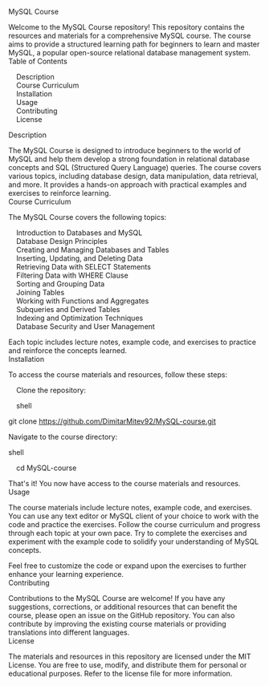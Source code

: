 MySQL Course

Welcome to the MySQL Course repository! This repository contains the resources and materials for a comprehensive MySQL course. The course aims to provide a structured learning path for beginners to learn and master MySQL, a popular open-source relational database management system.\
Table of Contents

    Description\
    Course Curriculum\
    Installation\
    Usage\
    Contributing\
    License

Description

The MySQL Course is designed to introduce beginners to the world of MySQL and help them develop a strong foundation in relational database concepts and SQL (Structured Query Language) queries. The course covers various topics, including database design, data manipulation, data retrieval, and more. It provides a hands-on approach with practical examples and exercises to reinforce learning.\
Course Curriculum

The MySQL Course covers the following topics:

    Introduction to Databases and MySQL\
    Database Design Principles\
    Creating and Managing Databases and Tables\
    Inserting, Updating, and Deleting Data\
    Retrieving Data with SELECT Statements\
    Filtering Data with WHERE Clause\
    Sorting and Grouping Data\
    Joining Tables\
    Working with Functions and Aggregates\
    Subqueries and Derived Tables\
    Indexing and Optimization Techniques\
    Database Security and User Management

Each topic includes lecture notes, example code, and exercises to practice and reinforce the concepts learned.\
Installation

To access the course materials and resources, follow these steps:

    Clone the repository:

    shell

git clone https://github.com/DimitarMitev92/MySQL-course.git

Navigate to the course directory:

shell

    cd MySQL-course

That's it! You now have access to the course materials and resources.\
Usage

The course materials include lecture notes, example code, and exercises. You can use any text editor or MySQL client of your choice to work with the code and practice the exercises. Follow the course curriculum and progress through each topic at your own pace. Try to complete the exercises and experiment with the example code to solidify your understanding of MySQL concepts.

Feel free to customize the code or expand upon the exercises to further enhance your learning experience.\
Contributing

Contributions to the MySQL Course are welcome! If you have any suggestions, corrections, or additional resources that can benefit the course, please open an issue on the GitHub repository. You can also contribute by improving the existing course materials or providing translations into different languages.\
License

The materials and resources in this repository are licensed under the MIT License. You are free to use, modify, and distribute them for personal or educational purposes. Refer to the license file for more information.
